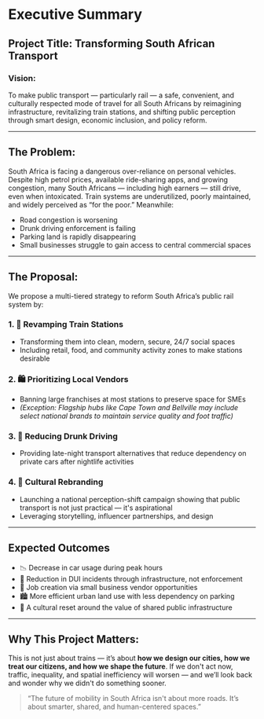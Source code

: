# Executive Summary

## Project Title: Transforming South African Transport

### Vision:
To make public transport — particularly rail — a safe, convenient, and culturally respected mode of travel for all South Africans by reimagining infrastructure, revitalizing train stations, and shifting public perception through smart design, economic inclusion, and policy reform.

---

## The Problem:

South Africa is facing a dangerous over-reliance on personal vehicles. Despite high petrol prices, available ride-sharing apps, and growing congestion, many South Africans — including high earners — still drive, even when intoxicated. Train systems are underutilized, poorly maintained, and widely perceived as “for the poor.” Meanwhile:

- Road congestion is worsening
- Drunk driving enforcement is failing
- Parking land is rapidly disappearing
- Small businesses struggle to gain access to central commercial spaces

---

## The Proposal:

We propose a multi-tiered strategy to reform South Africa’s public rail system by:

### 1. 🚆 Revamping Train Stations
- Transforming them into clean, modern, secure, 24/7 social spaces
- Including retail, food, and community activity zones to make stations desirable

### 2. 🛍️ Prioritizing Local Vendors
- Banning large franchises at most stations to preserve space for SMEs
- *(Exception: Flagship hubs like Cape Town and Bellville may include select national brands to maintain service quality and foot traffic)*

### 3. 🚨 Reducing Drunk Driving
- Providing late-night transport alternatives that reduce dependency on private cars after nightlife activities

### 4. 📣 Cultural Rebranding
- Launching a national perception-shift campaign showing that public transport is not just practical — it's aspirational
- Leveraging storytelling, influencer partnerships, and design

---

## Expected Outcomes

- 📉 Decrease in car usage during peak hours
- 🍻 Reduction in DUI incidents through infrastructure, not enforcement
- 💼 Job creation via small business vendor opportunities
- 🏙️ More efficient urban land use with less dependency on parking
- 🧠 A cultural reset around the value of shared public infrastructure

---

## Why This Project Matters:

This is not just about trains — it’s about **how we design our cities, how we treat our citizens, and how we shape the future**. If we don't act now, traffic, inequality, and spatial inefficiency will worsen — and we’ll look back and wonder why we didn't do something sooner.

> “The future of mobility in South Africa isn't about more roads. It’s about smarter, shared, and human-centered spaces.”

